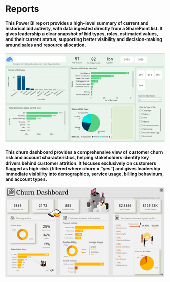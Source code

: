 # Reports
#### This Power BI report provides a high-level summary of current and historical bid activity, with data ingested directly from a SharePoint list. It gives leadership a clear snapshot of bid types, roles, estimated values, and their current status, supporting better visibility and decision-making around sales and resource allocation. 
![Current & Historical Bid activity](Historical%20and%20current%20sale%20opportunities.png)

#### This churn dashboard provides a comprehensive view of customer churn risk and account characteristics, helping stakeholders identify key drivers behind customer attrition. It focuses exclusively on customers flagged as high-risk (filtered where churn = “yes”) and gives leadership immediate visibility into demographics, service usage, billing behaviours, and account types.
![Churn Dashboard](ChurnDashboard.png)
